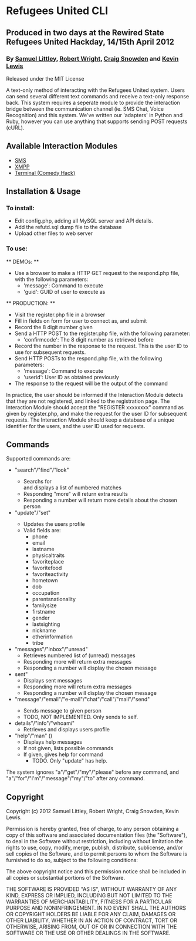 # Refugees United CLI #
## Produced in two days at the Rewired State Refugees United Hackday, 14/15th April 2012

### By [Samuel Littley](http://github.com/toastwaffle), [Robert Wright](http://www.github.com/PureEntropy), [Craig Snowden](http://github.com/CraigSnowden) and [Kevin Lewis](http://github.com/phazonoverload) ###

Released under the MIT License

A text-only method of interacting with the Refugees United system. Users can send several different text commands and receive a text-only response back. This system requires a seperate module to provide the interaction bridge between the communication channel (ie. SMS Chat, Voice Recognition) and this system. We've written our 'adapters' in Python and Ruby, however you can use anything that supports sending POST requests (cURL).

## Available Interaction Modules ##

* [SMS](http://github.com/toastwaffle/refutdcli-twilio)
* [XMPP](http://github.com/toastwaffle/refutdcli-xmpp)
* [Terminal (Comedy Hack)](http://github.com/CraigSnowden/refunited-terminal)

## Installation & Usage ##

### To install: ###

* Edit config.php, adding all MySQL server and API details.
* Add the refutd.sql dump file to the database
* Upload other files to web server

### To use: ###

** DEMOs: **

* Use a browser to make a HTTP GET request to the respond.php file, with the following parameters:
    * 'message': Command to execute
    * 'guid': GUID of user to execute as

** PRODUCTION: **

* Visit the register.php file in a browser
* Fill in fields on form for user to connect as, and submit
* Record the 8 digit number given
* Send a HTTP POST to the register.php file, with the following parameter:
    * 'confirmcode': The 8 digit number as retrieved before
* Record the number in the response to the request. This is the user ID to use for subsequent requests.
* Send HTTP POSTs to the respond.php file, with the following parameters:
    * 'message': Command to execute
    * 'userid': User ID as obtained previously
* The response to the request will be the output of the command

In practice, the user should be informed if the Interaction Module detects that they are not registered, and linked to the registration page. The Interaction Module should accept the "REGISTER xxxxxxxx" command as given by register.php, and make the request for the user ID for subsequent requests. The Interaction Module should keep a database of a unique identifier for the users, and the user ID used for requests.

## Commands ##

Supported commands are:

* "search"/"find"/"look" <Search Term>
    * Searchs for <Search Term> and displays a list of numbered matches
    * Responding "more" will return extra results
    * Responding a number will return more details about the chosen person
* "update"/"set" <Field> <Value>
    * Updates the users profile
    * Valid fields are:
        * phone
        * email
        * lastname
        * physicaltraits
        * favoriteplace
        * favoritefood
        * favoriteactivity
        * hometown
        * dob
        * occupation
        * parentsnationality
        * familysize
        * firstname
        * gender
        * lastsighting
        * nickname
        * otherinformation
        * tribe
* "messages"/"inbox"/"unread"
    * Retrieves numbered list of (unread) messages
    * Responding more will return extra messages
    * Responding a number will display the chosen message
* sent"
    * Displays sent messages
    * Responding more will return extra messages
    * Responding a number will display the chosen message
* "message"/"email"/"e-mail"/"chat"/"call"/"mail"/"send" <Name>
    * Sends message to given person
    * TODO, NOT IMPLEMENTED. Only sends to self.
* details"/"info"/"whoami"
    * Retrieves and displays users profile
* "help"/"man" (<command>)
    * Displays help messages
    * If <command> not given, lists possible commands
    * If <command> given, gives help for command
        * TODO. Only "update" has help.

The system ignores "a"/"get"/"my"/"please" before any command, and "a"/"for"/"I'm"/"message"/"my"/"to" after any command.

## Copyright ##

Copyright (c) 2012 Samuel Littley, Robert Wright, Craig Snowden, Kevin Lewis.

Permission is hereby granted, free of charge, to any person obtaining a copy of this software and associated documentation files (the "Software"), to deal in the Software without restriction, including without limitation the rights to use, copy, modify, merge, publish, distribute, sublicense, and/or sell copies of the Software, and to permit persons to whom the Software is furnished to do so, subject to the following conditions:

The above copyright notice and this permission notice shall be included in all copies or substantial portions of the Software.

THE SOFTWARE IS PROVIDED "AS IS", WITHOUT WARRANTY OF ANY KIND, EXPRESS OR IMPLIED, INCLUDING BUT NOT LIMITED TO THE WARRANTIES OF MERCHANTABILITY, FITNESS FOR A PARTICULAR PURPOSE AND NONINFRINGEMENT. IN NO EVENT SHALL THE AUTHORS OR COPYRIGHT HOLDERS BE LIABLE FOR ANY CLAIM, DAMAGES OR OTHER LIABILITY, WHETHER IN AN ACTION OF CONTRACT, TORT OR OTHERWISE, ARISING FROM, OUT OF OR IN CONNECTION WITH THE SOFTWARE OR THE USE OR OTHER DEALINGS IN THE SOFTWARE.